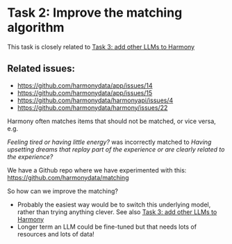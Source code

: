# Task 2: Improve the matching algorithm

This task is closely related to [Task 3: add other LLMs to Harmony](./3-add-llms.md)

## Related issues:

* https://github.com/harmonydata/app/issues/14
* https://github.com/harmonydata/app/issues/15
* https://github.com/harmonydata/harmonyapi/issues/4
* https://github.com/harmonydata/harmony/issues/22
  
Harmony often matches items that should not be matched, or vice versa, e.g.

*Feeling tired or having little energy?* was incorrectly matched to *Having upsetting dreams that replay part of the experience or are clearly related to the experience?*

We have a Github repo where we have experimented with this: https://github.com/harmonydata/matching 

So how can we improve the matching? 

* Probably the easiest way would be to switch this underlying model, rather than trying anything clever. See also [Task 3: add other LLMs to Harmony](./3-add-llms.md)
* Longer term an LLM could be fine-tuned but that needs lots of resources and lots of data!
